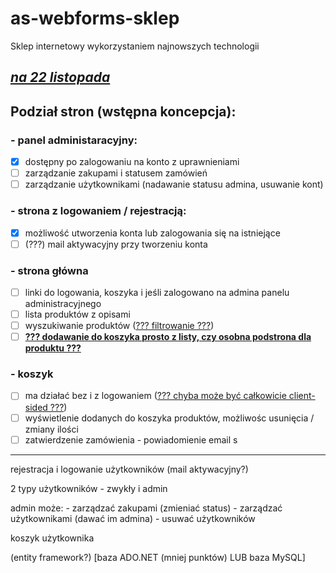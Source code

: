 # as-webforms-sklep

Sklep internetowy wykorzystaniem najnowszych technologii

## <u>**_na 22 listopada_**</u>

## Podział stron (wstępna koncepcja):
### - panel administaracyjny:
- [x] dostępny po zalogowaniu na konto z uprawnieniami
- [ ] zarządzanie zakupami i statusem zamówień
- [ ] zarządzanie użytkownikami (nadawanie statusu admina, usuwanie kont)
### - strona z logowaniem / rejestracją:
- [x] możliwość utworzenia konta lub zalogowania się na istniejące
- [ ] (???) mail aktywacyjny przy tworzeniu konta
### - strona główna
- [ ] linki do logowania, koszyka i jeśli zalogowano na admina panelu administracyjnego
- [ ] lista produktów z opisami
- [ ] wyszukiwanie produktów (<u>??? filtrowanie ???</u>)
- [ ] <b><u>??? dodawanie do koszyka prosto z listy, czy osobna podstrona dla produktu ???</u></b>
### - koszyk
- [ ] ma działać bez i z logowaniem (<u>??? chyba może być całkowicie client-sided ???</u>)
- [ ] wyświetlenie dodanych do koszyka produktów, możliwośc usunięcia / zmiany ilości
- [ ] zatwierdzenie zamówienia - powiadomienie email
s
<hr>
rejestracja i logowanie użytkowników (mail aktywacyjny?)

2 typy użytkowników - zwykły i admin

admin może:
	- zarządzać zakupami (zmieniać status)
	- zarządzać użytkownikami (dawać im admina)
	- usuwać użytkowników
	
koszyk użytkownika

(entity framework?)
[baza ADO.NET (mniej punktów) LUB baza MySQL]
